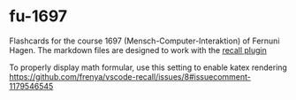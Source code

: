 # fu-1697

Flashcards for the course 1697 (Mensch-Computer-Interaktion) of Fernuni Hagen. The markdown files are designed to work with the [recall plugin](https://marketplace.visualstudio.com/items?itemName=frenya.vscode-recall)

To properly display math formular, use this setting to enable katex rendering https://github.com/frenya/vscode-recall/issues/8#issuecomment-1179546545